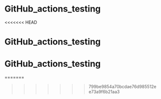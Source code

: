 # GitHub_actions_testing
<<<<<<< HEAD
# GitHub_actions_testing
# GitHub_actions_testing
=======
>>>>>>> 799be9854a70bcdae76d985512ee73a9f6b21aa3
